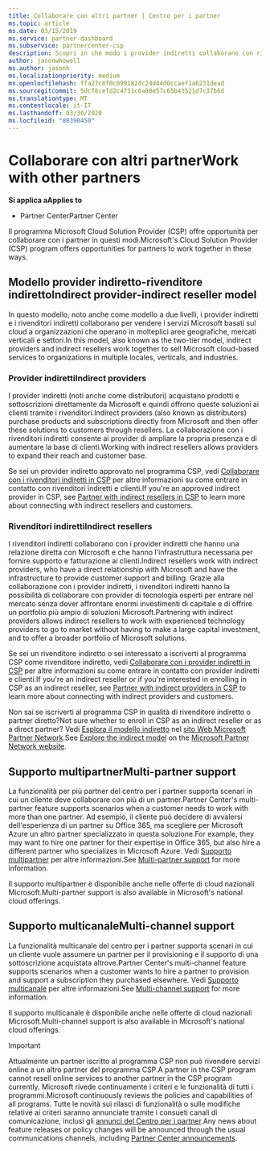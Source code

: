 ```yaml
---
title: Collaborare con altri partner | Centro per i partner
ms.topic: article
ms.date: 03/15/2019
ms.service: partner-dashboard
ms.subservice: partnercenter-csp
description: Scopri in che modo i provider indiretti collaborano con rivenditori indiretti nel programma Cloud Solution Provider (CSP) e determinano quale ruolo è adatto a te.
author: jasonwhowell
ms.author: jasonh
ms.localizationpriority: medium
ms.openlocfilehash: ffa27c8f0c099182dc24d44d0ccaef1a6231dead
ms.sourcegitcommit: 5dcf8cefd2c4731c6a80e57c65b43521d7c37b6d
ms.translationtype: MT
ms.contentlocale: it-IT
ms.lasthandoff: 03/30/2020
ms.locfileid: "80390450"
---
```

# <a name="work-with-other-partners"></a><span data-ttu-id="33b15-103">Collaborare con altri partner</span><span class="sxs-lookup"><span data-stu-id="33b15-103">Work with other partners</span></span>

<span data-ttu-id="33b15-104">**Si applica a**</span><span class="sxs-lookup"><span data-stu-id="33b15-104">**Applies to**</span></span>

-  <span data-ttu-id="33b15-105">Partner Center</span><span class="sxs-lookup"><span data-stu-id="33b15-105">Partner Center</span></span>

<span data-ttu-id="33b15-106">Il programma Microsoft Cloud Solution Provider (CSP) offre opportunità per collaborare con i partner in questi modi.</span><span class="sxs-lookup"><span data-stu-id="33b15-106">Microsoft's Cloud Solution Provider (CSP) program offers opportunities for partners to work together in these ways.</span></span>

## <a name="indirect-provider-indirect-reseller-model"></a><span data-ttu-id="33b15-107">Modello provider indiretto-rivenditore indiretto</span><span class="sxs-lookup"><span data-stu-id="33b15-107">Indirect provider-indirect reseller model</span></span>

<span data-ttu-id="33b15-108">In questo modello, noto anche come modello a due livelli, i provider indiretti e i rivenditori indiretti collaborano per vendere i servizi Microsoft basati sul cloud a organizzazioni che operano in molteplici aree geografiche, mercati verticali e settori.</span><span class="sxs-lookup"><span data-stu-id="33b15-108">In this model, also known as the two-tier model, indirect providers and indirect resellers work together to sell Microsoft cloud-based services to organizations in multiple locales, verticals, and industries.</span></span> 

### <a name="indirect-providers"></a><span data-ttu-id="33b15-109">Provider indiretti</span><span class="sxs-lookup"><span data-stu-id="33b15-109">Indirect providers</span></span>

<span data-ttu-id="33b15-110">I provider indiretti (noti anche come distributori) acquistano prodotti e sottoscrizioni direttamente da Microsoft e quindi offrono queste soluzioni ai clienti tramite i rivenditori.</span><span class="sxs-lookup"><span data-stu-id="33b15-110">Indirect providers (also known as distributors) purchase products and subscriptions directly from Microsoft and then offer these solutions to customers through resellers.</span></span> <span data-ttu-id="33b15-111">La collaborazione con i rivenditori indiretti consente ai provider di ampliare la propria presenza e di aumentare la base di clienti.</span><span class="sxs-lookup"><span data-stu-id="33b15-111">Working with indirect resellers allows providers to expand their reach and customer base.</span></span> 

<span data-ttu-id="33b15-112">Se sei un provider indiretto approvato nel programma CSP, vedi [Collaborare con i rivenditori indiretti in CSP](indirect-provider-tasks-in-partner-center.md) per altre informazioni su come entrare in contatto con rivenditori indiretti e clienti.</span><span class="sxs-lookup"><span data-stu-id="33b15-112">If you're an approved indirect provider in CSP, see [Partner with indirect resellers in CSP](indirect-provider-tasks-in-partner-center.md) to learn more about connecting with indirect resellers and customers.</span></span> 

### <a name="indirect-resellers"></a><span data-ttu-id="33b15-113">Rivenditori indiretti</span><span class="sxs-lookup"><span data-stu-id="33b15-113">Indirect resellers</span></span> 

<span data-ttu-id="33b15-114">I rivenditori indiretti collaborano con i provider indiretti che hanno una relazione diretta con Microsoft e che hanno l'infrastruttura necessaria per fornire supporto e fatturazione ai clienti.</span><span class="sxs-lookup"><span data-stu-id="33b15-114">Indirect resellers work with indirect providers, who have a direct relationship with Microsoft and have the infrastructure to provide customer support and billing.</span></span> <span data-ttu-id="33b15-115">Grazie alla collaborazione con i provider indiretti, i rivenditori indiretti hanno la possibilità di collaborare con provider di tecnologia esperti per entrare nel mercato senza dover affrontare enormi investimenti di capitale e di offrire un portfolio più ampio di soluzioni Microsoft.</span><span class="sxs-lookup"><span data-stu-id="33b15-115">Partnering with indirect providers allows indirect resellers to work with experienced technology providers to go to market without having to make a large capital investment, and to offer a broader portfolio of Microsoft solutions.</span></span> 

<span data-ttu-id="33b15-116">Se sei un rivenditore indiretto o sei interessato a iscriverti al programma CSP come rivenditore indiretto, vedi [Collaborare con i provider indiretti in CSP](indirect-reseller-tasks-in-partner-center.md) per altre informazioni su come entrare in contatto con provider indiretti e clienti.</span><span class="sxs-lookup"><span data-stu-id="33b15-116">If you're an indirect reseller or if you're interested in enrolling in CSP as an indirect reseller, see [Partner with indirect providers in CSP](indirect-reseller-tasks-in-partner-center.md) to learn more about connecting with indirect providers and customers.</span></span>

<span data-ttu-id="33b15-117">Non sai se iscriverti al programma CSP in qualità di rivenditore indiretto o partner diretto?</span><span class="sxs-lookup"><span data-stu-id="33b15-117">Not sure whether to enroll in CSP as an indirect reseller or as a direct partner?</span></span> <span data-ttu-id="33b15-118">Vedi [Esplora il modello indiretto](https://partner.microsoft.com/cloud-solution-provider/indirect) nel [sito Web Microsoft Partner Network](https://partner.microsoft.com).</span><span class="sxs-lookup"><span data-stu-id="33b15-118">See [Explore the indirect model](https://partner.microsoft.com/cloud-solution-provider/indirect) on the [Microsoft Partner Network website](https://partner.microsoft.com).</span></span>   

## <a name="multi-partner-support"></a><span data-ttu-id="33b15-119">Supporto multipartner</span><span class="sxs-lookup"><span data-stu-id="33b15-119">Multi-partner support</span></span>

<span data-ttu-id="33b15-120">La funzionalità per più partner del centro per i partner supporta scenari in cui un cliente deve collaborare con più di un partner.</span><span class="sxs-lookup"><span data-stu-id="33b15-120">Partner Center's multi-partner feature supports scenarios when a customer needs to work with more than one partner.</span></span> <span data-ttu-id="33b15-121">Ad esempio, il cliente può decidere di avvalersi dell'esperienza di un partner su Office 365, ma scegliere per Microsoft Azure un altro partner specializzato in questa soluzione.</span><span class="sxs-lookup"><span data-stu-id="33b15-121">For example, they may want to hire one partner for their expertise in Office 365, but also hire a different partner who specializes in Microsoft Azure.</span></span> <span data-ttu-id="33b15-122">Vedi [Supporto multipartner](multipartner.md) per altre informazioni.</span><span class="sxs-lookup"><span data-stu-id="33b15-122">See [Multi-partner support](multipartner.md) for more information.</span></span>

<span data-ttu-id="33b15-123">Il supporto multipartner è disponibile anche nelle offerte di cloud nazionali Microsoft.</span><span class="sxs-lookup"><span data-stu-id="33b15-123">Multi-partner support is also available in Microsoft's national cloud offerings.</span></span> 

## <a name="multi-channel-support"></a><span data-ttu-id="33b15-124">Supporto multicanale</span><span class="sxs-lookup"><span data-stu-id="33b15-124">Multi-channel support</span></span>

<span data-ttu-id="33b15-125">La funzionalità multicanale del centro per i partner supporta scenari in cui un cliente vuole assumere un partner per il provisioning e il supporto di una sottoscrizione acquistata altrove.</span><span class="sxs-lookup"><span data-stu-id="33b15-125">Partner Center's multi-channel feature supports scenarios when a customer wants to hire a partner to provision and support a subscription they purchased elsewhere.</span></span> <span data-ttu-id="33b15-126">Vedi [Supporto multicanale](multichannel.md) per altre informazioni.</span><span class="sxs-lookup"><span data-stu-id="33b15-126">See [Multi-channel support](multichannel.md) for more information.</span></span>

<span data-ttu-id="33b15-127">Il supporto multicanale è disponibile anche nelle offerte di cloud nazionali Microsoft.</span><span class="sxs-lookup"><span data-stu-id="33b15-127">Multi-channel support is also available in Microsoft's national cloud offerings.</span></span>

> [!IMPORTANT]  
> <span data-ttu-id="33b15-128">Attualmente un partner iscritto al programma CSP non può rivendere servizi online a un altro partner del programma CSP.</span><span class="sxs-lookup"><span data-stu-id="33b15-128">A partner in the CSP program cannot resell online services to another partner in the CSP program currently.</span></span> <span data-ttu-id="33b15-129">Microsoft rivede continuamente i criteri e le funzionalità di tutti i programmi.</span><span class="sxs-lookup"><span data-stu-id="33b15-129">Microsoft continuously reviews the policies and capabilities of all programs.</span></span> <span data-ttu-id="33b15-130">Tutte le novità sui rilasci di funzionalità o sulle modifiche relative ai criteri saranno annunciate tramite i consueti canali di comunicazione, inclusi gli [annunci del Centro per i partner](https://partner.microsoft.com/pcv/announcements).</span><span class="sxs-lookup"><span data-stu-id="33b15-130">Any news about feature releases or policy changes will be announced through the usual communications channels, including [Partner Center announcements](https://partner.microsoft.com/pcv/announcements).</span></span>
